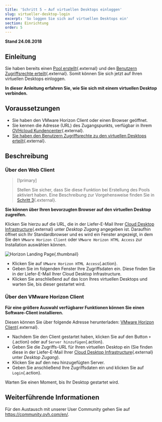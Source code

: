 ```yaml
---
title: 'Schritt 5 − Auf virtuellen Desktops einloggen'
slug: virtueller-desktop-login
excerpt: 'So loggen Sie sich auf virtuellen Desktops ein'
section: Einrichtung
order: 5
---
```


**Stand 24.08.2018**

## Einleitung

Sie haben bereits einen [Pool erstellt](https://docs.ovh.com/de/cloud-desktop-infrastructure/pool-erstellen/){.external} und den [Benutzern Zugriffsrechte erteilt](https://docs.ovh.com/de/cloud-desktop-infrastructure/virtuelle-desktops-zuweisen/){.external}. Somit können Sie sich jetzt auf Ihren virtuellen Desktops einloggen.

**In dieser Anleitung erfahren Sie, wie Sie sich mit einem virtuellen Desktop verbinden.**

## Voraussetzungen

- Sie haben den VMware Horizon Client oder einen Browser geöffnet.
- Sie kennen die Adresse (URL) des Zugangspunkts, verfügbar in Ihrem [OVHcloud Kundencenter](https://www.ovh.com/auth/?action=gotomanager&from=https://www.ovh.de/&ovhSubsidiary=de){.external}.
- [Sie haben den Benutzern Zugriffsrechte zu den virtuellen Desktops erteilt](https://docs.ovh.com/de/cloud-desktop-infrastructure/virtuelle-desktops-zuweisen/){.external}.


## Beschreibung

### Über den Web Client

> [!primary]
>
> Stellen Sie sicher, dass Sie diese Funktion bei Erstellung des Pools aktiviert haben. Eine Beschreibung zur Vorgehensweise finden Sie in [Schritt 3](https://docs.ovh.com/de/cloud-desktop-infrastructure/pool-erstellen){.external}.
> 

**Sie können über Ihren bevorzugten Browser auf den virtuellen Desktop zugreifen.**

Klicken Sie hierzu auf die URL, die in der Liefer-E-Mail Ihrer [Cloud Desktop Infrastructure](https://www.ovh.de/cloud/cloud-desktop/infrastructure/){.external} unter *Desktop Zugang* angegeben ist. Daraufhin öffnet sich Ihr Standardbrowser und es wird ein Fenster angezeigt, in dem Sie den `VMware Horizon Client` oder `VMware Horizon HTML Access` zur Installation auswählen können.

![Horizon Landing Page](images/1200.png){.thumbnail}

- Klicken Sie auf `VMware Horizon HTML Access`{.action}.
- Geben Sie im folgenden Fenster Ihre Zugriffsdaten ein. Diese finden Sie in der Liefer-E-Mail Ihrer Cloud Desktop Infrastructure.
- Klicken Sie anschließend auf das Icon Ihres virtuellen Desktops und warten Sie, bis dieser gestartet wird.


### Über den VMware Horizon Client

**Für eine größere Auswahl verfügbarer Funktionen können Sie einen Software-Client installieren.**

Diesen können Sie über folgende Adresse herunterladen: [VMware Horizon Client](https://my.vmware.com/en/web/vmware/info/slug/desktop_end_user_computing/vmware_horizon_clients/4_0){.external}.

- Nachdem Sie den Client gestartet haben, klicken Sie auf den Button `+`{.action} oder auf `Server hinzufügen`{.action}.
- Geben Sie die Zugriffs-URL für Ihren virtuellen Desktop ein (Sie finden diese in der Liefer-E-Mail Ihrer [Cloud Desktop Infrastructure](https://www.ovh.de/cloud/cloud-desktop/infrastructure/){.external} unter *Desktop Zugang*).
- Klicken Sie auf den neu hinzugefügten Server.
- Geben Sie anschließend Ihre Zugriffsdaten ein und klicken Sie auf `Login`{.action}.

Warten Sie einen Moment, bis Ihr Desktop gestartet wird.

## Weiterführende Informationen

Für den Austausch mit unserer User Community gehen Sie auf <https://community.ovh.com/en/>.